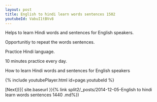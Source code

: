 ```yaml
---
layout: post
title: English to hindi learn words sentences 1502 
youtubeId: VabuI1tBVv8
---
```

 
 
Helps to learn Hindi words and sentences for English speakers.

Opportunitiy to repeat the words sentences. 

Practice Hindi language. 
 
10 minutes practice every day. 
 
How to learn Hindi words and sentences for English speakers 
 
{% include youtubePlayer.html id=page.youtubeId %}
 
 
[Next]({{ site.baseurl }}{% link  split2/_posts/2014-12-05-English to hindi learn words sentences 1440 .md%})
 

